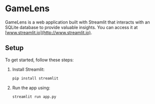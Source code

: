 
# GameLens

GameLens is a web application built with Streamlit that interacts with an SQLite database to provide valuable insights. You can access it at [www.streamlit.io](http://www.streamlit.io).

## Setup

To get started, follow these steps:

1. Install Streamlit:
   ```sh
   pip install streamlit
   ```
2. Run the app using:
   ```sh
   streamlit run app.py
   ```

